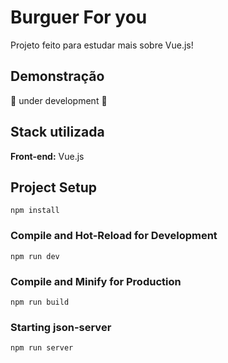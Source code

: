 # Burguer For you

Projeto feito para estudar mais sobre Vue.js!

## Demonstração 

:construction: under development :construction:

## Stack utilizada

**Front-end:** Vue.js

## Project Setup

```
npm install
```

### Compile and Hot-Reload for Development

```
npm run dev
```

### Compile and Minify for Production

```
npm run build
```

### Starting json-server

```
npm run server
```
